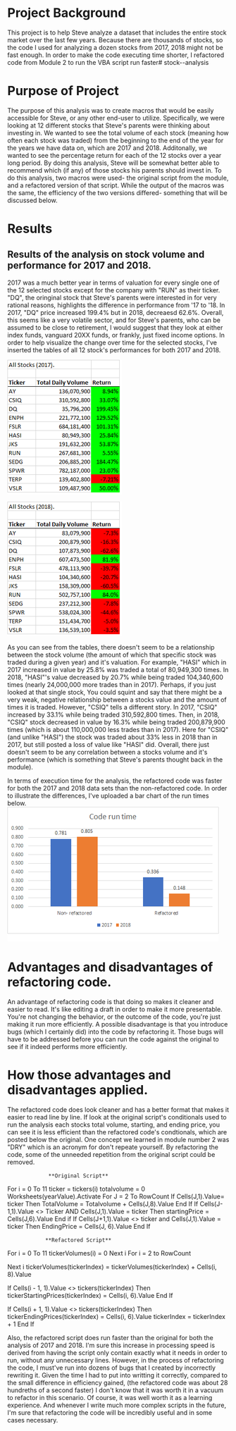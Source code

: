 # Project Background
This project is to help Steve analyze a dataset that includes the entire stock market over the last few years. Because there are thousands of stocks, so the code I used for analyzing a dozen stocks from 2017, 2018 might not be fast enough. In order to make the code executing time shorter, I refactored code from Module 2 to run the VBA script run faster# stock--analysis
# Purpose of Project
The purpose of this analysis was to create macros that would be easily accessible for Steve, or any other end-user to utilize. Specifically, we were looking at 12 different stocks that Steve's parents were thinking about investing in. We wanted to see the total volume of each stock (meaning how often each stock was traded) from the beginning to the end of the year for the years we have data on, which are 2017 and 2018. Additonally, we wanted to see the percentage return for each of the 12 stocks over a year long period. By doing this analysis, Steve will be somewhat better able to recommend which (if any) of those stocks his parents should invest in. To do this analysis, two macros were used- the original script from the module, and a refactored version of that script. While the output of the macros was the same, the efficiency of the two versions differed- something that will be discussed below.
# Results
## Results of the analysis on stock volume and performance for 2017 and 2018.
2017 was a much better year in terms of valuation for every single one of the 12 selected stocks except for the company with "RUN" as their ticker. "DQ", the oringinal stock that Steve's parents were interested in for very rational reasons, highlights the difference in performance from '17 to '18. In 2017, "DQ" price increased 199.4% but in 2018, decreaesd 62.6%. Overall, this seems like a very volatile sector, and for Steve's parents, who can be assumed to be close to retirement, I would suggest that they look at either index funds, vanguard 20XX funds, or frankly, just fixed income options. In order to help visualize the change over time for the selected stocks, I've inserted the tables of all 12 stock's performances for both 2017 and 2018.

![alt text](https://github.com/tarini-mi7/stock--analysis/blob/main/resources/VBA%20Challenge%202017%20Image.png)

![alt text](https://github.com/tarini-mi7/stock--analysis/blob/main/resources/VBA%20Challenge%202018%20Image.png)


As you can see from the tables, there doesn't seem to be a relationship between the stock volume (the amount of which that specific stock was traded during a given year) and it's valuation. For example, "HASI" which in 2017 increased in value by 25.8% was traded a total of 80,949,300 times. In 2018, "HASI"'s value decreased by 20.7% while being traded 104,340,600 times (nearly 24,000,000 more trades than in 2017). Perhaps, if you just looked at that single stock, You could squint and say that there might be a very weak, negative relationship between a stocks value and the amount of times it is traded. However, "CSIQ" tells a different story. In 2017, "CSIQ" increased by 33.1% while being traded 310,592,800 times. Then, in 2018, "CSIQ" stock decreased in value by 16.3% while being traded 200,879,900 times (which is about 110,000,000 less trades than in 2017). Here for "CSIQ" (and unlike "HASI") the stock was traded about 33% less in 2018 than in 2017, but still posted a loss of value like "HASI" did. Overall, there just doesn't seem to be any correlation between a stocks volume and it's performance (which is something that Steve's parents thought back in the module).

In terms of execution time for the analysis, the refactored code was faster for both the 2017 and 2018 data sets than the non-refactored code. In order to illustrate the differences, I've uploaded a bar chart of the run times below.
![alt text](https://github.com/tarini-mi7/stock--analysis/blob/main/resources/code%20run%20time%20graph.png)


# Advantages and disadvantages of refactoring code.
An advantage of refactoring code is that doing so makes it cleaner and easier to read. It's like editing a draft in order to make it more presentable. You're not changing the behavior, or the outcome of the code, you're just making it run more efficiently. A possible disadvantage is that you introduce bugs (which I certainly did) into the code by refactoring it. Those bugs will have to be addressed before you can run the code against the original to see if it indeed performs more efficiently.

# How those advantages and disadvantages applied.
The refactored code does look cleaner and has a better format that makes it easier to read line by line. If look at the original script's conditionals used to run the analysis each stocks total volume, starting, and ending price, you can see it is less efficient than the refactored code's condtionals, which are posted below the original. One concept we learned in module number 2 was "DRY" which is an acronym for don't repeate yourself. By refactoring the code, some of the unneeded repetition from the original script could be removed.

                 **Original Script**                                          
For i = 0 To 11 ticker = tickers(i)
totalvolume = 0 Worksheets(yearValue).Activate
For J = 2 To RowCount
If Cells(J,1).Value= ticker Then
TotalVolume = Totalvolume + Cells(J,8).Value
End If If Cells(J-1,1).Value <> Ticker AND Cells(J,1).Value = ticker Then
startingPrice = Cells(J,6).Value
End if
If Cells(J+1,1).Value <> ticker and Cells(J,1).Value = ticker Then
EndingPrice = Cells(J, 6).Value
End If

                **Refactored Script**
For i = 0 To 11 tickerVolumes(i) = 0 Next i For i = 2 to RowCount

  Next i
tickerVolumes(tickerIndex) = tickerVolumes(tickerIndex) + Cells(i, 8).Value

If Cells(i - 1, 1).Value <> tickers(tickerIndex) Then
    tickerStartingPrices(tickerIndex) = Cells(i, 6).Value
End If
 
If Cells(i + 1, 1).Value <> tickers(tickerIndex) Then
    tickerEndingPrices(tickerIndex) = Cells(i, 6).Value
    tickerIndex = tickerIndex + 1
End If


Also, the refactored script does run faster than the original for both the analysis of 2017 and 2018. I'm sure this increase in processing speed is derived from having the script only contain exactly what it needs in order to run, without any unnecessary lines. However, in the process of refactoring the code, I must've run into dozens of bugs that I created by incorrectly rewriting it. Given the time I had to put into writting it correctly, compared to the small difference in efficiency gained, (the refactored code was about 28 hundreths of a second faster) I don't know that it was worth it in a vacuum to refactor in this scenario. Of course, it was well worth it as a learning experience. And whenever I write much more complex scripts in the future, I'm sure that refactoring the code will be incredibly useful and in some cases necessary.


